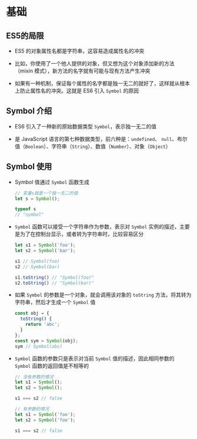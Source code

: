 # 基础

## ES5的局限

- ES5 的对象属性名都是字符串，这容易造成属性名的冲突

- 比如，你使用了一个他人提供的对象，但又想为这个对象添加新的方法（mixin 模式），新方法的名字就有可能与现有方法产生冲突

- 如果有一种机制，保证每个属性的名字都是独一无二的就好了，这样就从根本上防止属性名的冲突。这就是 ES6 引入 `Symbol` 的原因

## Symbol 介绍

- ES6 引入了一种新的原始数据类型 `Symbol`，表示独一无二的值

- 是 JavaScript 语言的第七种数据类型，前六种是：`undefined`、 `null`、布尔值（`Boolean`）、字符串（`String`）、数值（`Number`）、对象（`Object`）

## Symbol 使用

- Symbol 值通过 `Symbol` 函数生成

    ```js
    // 变量s就是一个独一无二的值
    let s = Symbol();

    typeof s
    // "symbol"
    ```

- `Symbol` 函数可以接受一个字符串作为参数，表示对 `Symbol` 实例的描述，主要是为了在控制台显示，或者转为字符串时，比较容易区分

    ```js
    let s1 = Symbol('foo');
    let s2 = Symbol('bar');

    s1 // Symbol(foo)
    s2 // Symbol(bar)

    s1.toString() // "Symbol(foo)"
    s2.toString() // "Symbol(bar)"
    ```

- 如果 `Symbol` 的参数是一个对象，就会调用该对象的 `toString` 方法，将其转为字符串，然后才生成一个 `Symbol` 值

    ```js
    const obj = {
      toString() {
        return 'abc';
      }
    };
    const sym = Symbol(obj);
    sym // Symbol(abc)
    ```

- `Symbol` 函数的参数只是表示对当前 `Symbol` 值的描述，因此相同参数的 `Symbol` 函数的返回值是不相等的

    ```js
    // 没有参数的情况
    let s1 = Symbol();
    let s2 = Symbol();

    s1 === s2 // false
    ```

    ```js
    // 有参数的情况
    let s1 = Symbol('foo');
    let s2 = Symbol('foo');

    s1 === s2 // false
    ```
